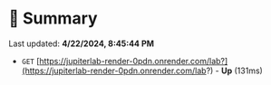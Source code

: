 # 📖 Summary
Last updated: **4/22/2024, 8:45:44 PM**

- `GET` [https://jupiterlab-render-0pdn.onrender.com/lab?](https://jupiterlab-render-0pdn.onrender.com/lab?) - **Up** (131ms)
